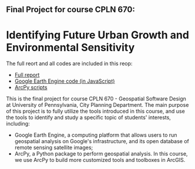 ## Final Project for course CPLN 670: 
# Identifying Future Urban Growth and Environmental Sensitivity
The full reort and all codes are included in this reop:
- [Full report](../blob/master/Final%20Report.pdf)
- [Google Earth Engine code (in JavaScript)](../blob/master/Google%20EE%20code)
- [ArcPy scripts](../blob/master/arcpy_script)

This is the final project for course CPLN 670 - Geospatial Software Design at University of Pennsylvania, City Planning Department.
The main purpose of this project is to fully utilize the tools introduced in this course, and use the tools to identify and study a specific topic of students' interests, including:
- Google Earth Engine, a computing platform that allows users to run geospatial analysis on Google's infrastructure, and its open database  of remote sensing satellite images;
- ArcPy, a Python package to perform geospatial analysis. In this course, we use ArcPy to build more customized tools and toolboxes in ArcGIS.

